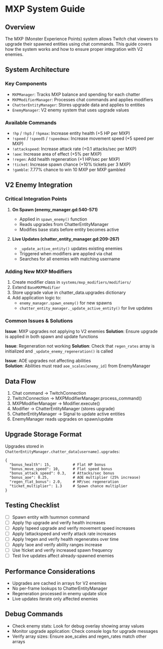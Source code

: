 # MXP System Guide

## Overview
The MXP (Monster Experience Points) system allows Twitch chat viewers to upgrade their spawned entities using chat commands. This guide covers how the system works and how to ensure proper integration with V2 enemies.

## System Architecture

### Key Components
- `MXPManager`: Tracks MXP balance and spending for each chatter
- `MXPModifierManager`: Processes chat commands and applies modifiers
- `ChatterEntityManager`: Stores upgrade data and applies to entities
- `EnemyManager`: V2 enemy system that uses upgrade values

### Available Commands
- `!hp` / `!hp5` / `!hpmax`: Increase entity health (+5 HP per MXP)
- `!speed` / `!speed5` / `!speedmax`: Increase movement speed (+5 speed per MXP)
- `!attackspeed`: Increase attack rate (+0.1 attacks/sec per MXP)
- `!aoe`: Increase area of effect (+5% per MXP)
- `!regen`: Add health regeneration (+1 HP/sec per MXP)
- `!ticket`: Increase spawn chance (+10% tickets per 3 MXP)
- `!gamble`: 7.77% chance to win 10 MXP per MXP gambled

## V2 Enemy Integration

### Critical Integration Points

1. **On Spawn (enemy_manager.gd:540-571)**
   - Applied in `spawn_enemy()` function
   - Reads upgrades from ChatterEntityManager
   - Modifies base stats before entity becomes active

2. **Live Updates (chatter_entity_manager.gd:209-267)**
   - `_update_active_entity()` updates existing enemies
   - Triggered when modifiers are applied via chat
   - Searches for all enemies with matching username

### Adding New MXP Modifiers

1. Create modifier class in `systems/mxp_modifiers/modifiers/`
2. Extend `BaseMXPModifier`
3. Store upgrade value in chatter_data.upgrades dictionary
4. Add application logic to:
   - `enemy_manager.spawn_enemy()` for new spawns
   - `chatter_entity_manager._update_active_entity()` for live updates

### Common Issues & Solutions

**Issue**: MXP upgrades not applying to V2 enemies
**Solution**: Ensure upgrade is applied in both spawn and update functions

**Issue**: Regeneration not working
**Solution**: Check that `regen_rates` array is initialized and `_update_enemy_regeneration()` is called

**Issue**: AOE upgrades not affecting abilities  
**Solution**: Abilities must read `aoe_scales[enemy_id]` from EnemyManager

## Data Flow

1. Chat command → TwitchConnection
2. TwitchConnection → MXPModifierManager.process_command()
3. MXPModifierManager → Modifier.execute()
4. Modifier → ChatterEntityManager (stores upgrade)
5. ChatterEntityManager → Signal to update active entities
6. EnemyManager reads upgrades on spawn/update

## Upgrade Storage Format

Upgrades stored in `ChatterEntityManager.chatter_data[username].upgrades`:
```gdscript
{
  "bonus_health": 15,          # Flat HP bonus
  "bonus_move_speed": 10,      # Flat speed bonus
  "bonus_attack_speed": 0.3,   # Attacks/sec bonus
  "bonus_aoe": 0.25,           # AOE multiplier (25% increase)
  "regen_flat_bonus": 2.0,     # HP/sec regeneration
  "ticket_multiplier": 1.3     # Spawn chance multiplier
}
```

## Testing Checklist

- [ ] Spawn entity with !summon command
- [ ] Apply !hp upgrade and verify health increases
- [ ] Apply !speed upgrade and verify movement speed increases
- [ ] Apply !attackspeed and verify attack rate increases
- [ ] Apply !regen and verify health regenerates over time
- [ ] Apply !aoe and verify ability ranges increase
- [ ] Use !ticket and verify increased spawn frequency
- [ ] Test live updates affect already-spawned enemies

## Performance Considerations

- Upgrades are cached in arrays for V2 enemies
- No per-frame lookups to ChatterEntityManager
- Regeneration processed in enemy update slice
- Live updates iterate only affected enemies

## Debug Commands

- Check enemy stats: Look for debug overlay showing array values
- Monitor upgrade application: Check console logs for upgrade messages
- Verify array sizes: Ensure aoe_scales and regen_rates match other arrays